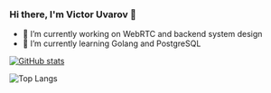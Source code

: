 ### Hi there, I'm Victor Uvarov 👋

- 🔭 I’m currently working on WebRTC and backend system design
- 🌱 I’m currently learning Golang and PostgreSQL

<!--
**VictorUvarov/victoruvarov** is a ✨ _special_ ✨ repository because its `README.md` (this file) appears on your GitHub profile.

Here are some ideas to get you started:

- 🔭 I’m currently working on ...
- 🌱 I’m currently learning ...
- 👯 I’m looking to collaborate on ...
- 🤔 I’m looking for help with ...
- 💬 Ask me about ...
- 📫 How to reach me: ...
- 😄 Pronouns: ...
- ⚡ Fun fact: ...
-->

[![GitHub stats](https://github-readme-stats.vercel.app/api?username=victoruvarov)](https://github.com/anuraghazra/github-readme-stats)

 ![Top Langs](https://github-readme-stats.vercel.app/api/top-langs/?username=victoruvarov&hide=css,scss,html,R,ruby)
